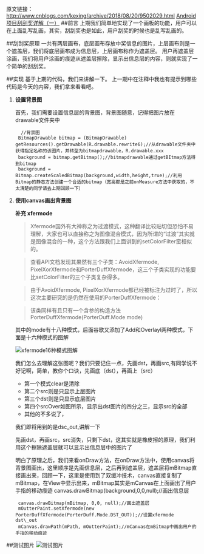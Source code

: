 原文链接：http://www.cnblogs.com/kexing/archive/2018/08/20/9502029.html
[Android项目刮刮奖详解（一）](https://www.cnblogs.com/kexing/p/9501933.html)
##前言
上期我们简单地实现了一个画板的功能，用户可以在上面乱写乱画，其实，刮刮奖也是如此，用户刮奖的时候也是乱写乱画的。

##刮刮奖原理
一共有两层画布，底层画布存放中奖信息的图片，上层画布则是一个遮盖层，我们将底层画布成为信息层，上层画布称作为遮盖层。
用户再遮盖层涂画，我们将用户涂画的痕迹从遮盖层擦除，显示出信息层的内容，则就实现了一个简单的刮刮奖。

##实现
基于上期的代码，我们来讲解一下。
上一期中在注释中我也有提示到哪些代码是今天的内容，我们拿来看看吧。
1. **设置背景图**

	首先，我们需要设置信息层的背景图，背景图随意，记得把图片放在drawable文件夹中

		 //背景图
        BitmapDrawable bitmap = (BitmapDrawable) getResources().getDrawable(R.drawable.rewrite6);//从drawable文件夹中获得指定名称的该图片，并转型为bitmapdrawable，R.drawable.xxx
        background = bitmap.getBitmap();//bitmapdrawable通过getBItmap方法得到bitmap
        background = Bitmap.createScaledBitmap(background,width,height,true);//利用Bitmap的静态方法创建一个合适的bitmap（宽高都是之前onMeasure方法中获取的，不太清楚的同学请去上期回顾一下）
		

2. **使用canvas画出背景图**

	**补充 xfermode**
	>Xfermode国外有大神称之为过渡模式，这种翻译比较贴切但恐怕不易理解，大家也可以直接称之为图像混合模式，因为所谓的“过渡”其实就是图像混合的一种，这个方法跟我们上面讲到的setColorFilter蛮相似的。
	
	>查看API文档发现其果然有三个子类：AvoidXfermode, PixelXorXfermode和PorterDuffXfermode，这三个子类实现的功能要比setColorFilter的三个子类复杂得多。
	
	>由于AvoidXfermode, PixelXorXfermode都已经被标注为过时了，所以这次主要研究的是仍然在使用的PorterDuffXfermode：
	 
	 >该类同样有且只有一个含参的构造方法PorterDuffXfermode(PorterDuff.Mode mode)
	 
	 其中的mode有十八种模式，后面谷歌又添加了Add和Overlayl两种模式，下面是十六种模式的图解
	 
	 ![xfermode16种模式图解](https://images2018.cnblogs.com/blog/1210268/201808/1210268-20180819212538692-439373127.png)
	 
	 我们怎么去理解这张图呢？我们只要记住一点，先画dst，再画src,有同学说不好记啊，简单，教你个口诀，先画底（dst），再画上（src）
	
	+ 第一个模式clear是清除
	+ 第二个src则是只显示上层图片
	+ 第三个dst则是只显示底层图片
	+ 第四个srcOver如图所示，显示出dst图片的四分之三，显示src的全部
	+ 其他的不多说了，
	
	我们即将用到的是dsc\_out,讲解一下
	
	先画dst，再画src，src消失，只剩下dst，这其实就是橡皮擦的原理，我们利用这个擦除遮盖层就可以显示出信息层中的图片了
	
	
	明白了原理之后，我们来看onDraw方法，在onDraw方法中，使用canvas将背景图画出，这里顺序是先画信息层，之后再到遮盖层，遮盖层将mBitmap直接画出来，回顾一下，这里是使用到了双缓冲技术，canvas直接复制了mBitmap，在View中显示出来，mBitmap其实是mCanvas在上面画出了用户手指的移动痕迹
		canvas.drawBitmap(background,0,0,null);//画出信息层

        canvas.drawBitmap(mBitmap, 0,0, null);//画出遮盖层
        mOutterPaint.setXfermode(new PorterDuffXfermode(PorterDuff.Mode.DST_OUT));//设置xfermode dst\_out
        mCanvas.drawPath(mPath, mOutterPaint);//mCanvas在mBitmap中画出用户的手指的移动痕迹
 
##测试图片
![测试图片](https://images2018.cnblogs.com/blog/1210268/201808/1210268-20180819215537404-1605346281.gif)